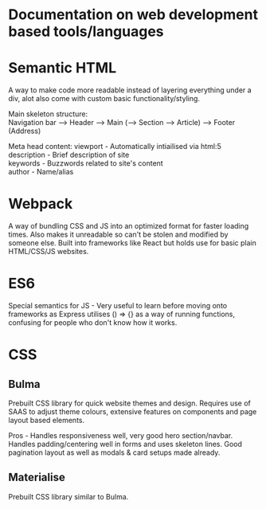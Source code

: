 # Documentation on web development based tools/languages

# Semantic HTML
A way to make code more readable instead of layering everything under a div, alot also come with custom basic functionality/styling.  

Main skeleton structure:   
Navigation bar --> Header --> Main (--> Section --> Article) --> Footer (Address)

Meta head content: 
viewport - Automatically intiailised via html:5  
description - Brief description of site  
keywords - Buzzwords related to site's content  
author - Name/alias  

# Webpack 
A way of bundling CSS and JS into an optimized format for faster loading times. Also makes it unreadable so can't be stolen and
modified by someone else. Built into frameworks like React but holds use for basic plain HTML/CSS/JS websites.  

# ES6 
Special semantics for JS - Very useful to learn before moving onto frameworks as Express utilises () => {} as a way of 
running functions, confusing for people who don't know how it works. 

# CSS 

## Bulma 
Prebuilt CSS library for quick website themes and design. Requires use of SAAS to adjust theme colours, extensive features on
components and page layout based elements. 

Pros - Handles responsiveness well, very good hero section/navbar. Handles padding/centering well in forms and uses skeleton lines. 
Good pagination layout as well as modals & card setups made already. 

## Materialise
Prebuilt CSS library similar to Bulma. 




